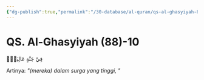 ```yaml
---
{"dg-publish":true,"permalink":"/30-database/al-quran/qs-al-ghasyiyah-88-10/"}
---
```



# QS. Al-Ghasyiyah (88)-10
فِيْ جَنَّةٍ عَالِيَةٍۙ

Artinya: *"(mereka) dalam surga yang tinggi, "*
